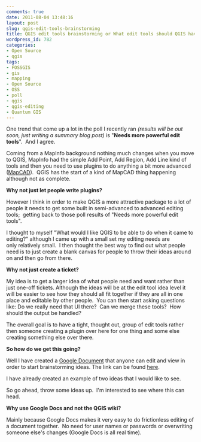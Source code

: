 ```yaml
---
comments: true
date: 2011-08-04 13:48:16
layout: post
slug: qgis-edit-tools-brainstorming
title: QGIS edit tools brainstorming or What edit tools should QGIS have?
wordpress_id: 782
categories:
- Open Source
- qgis
tags:
- FOSSGIS
- gis
- mapping
- Open Source
- OSS
- poll
- qgis
- qgis-editing
- Quantum GIS
---
```


One trend that come up a lot in the poll I recently ran _(results will be out soon, just writing a summary blog post)_ is "**Needs more powerful edit tools**".  And I agree.

Coming from a MapInfo background nothing much changes when you move to QGIS, MapInfo had the simple Add Point, Add Region, Add Line kind of tools and then you need to use plugins to do anything a bit more advanced ([MapCAD](http://www.geoas.de/pages/en/mapcad-oem.php)).  QGIS has the start of a kind of MapCAD thing happening although not as complete.

**Why not just let people write plugins?**

However I think in order to make QGIS a more attractive package to a lot of people it needs to get some built in semi-advanced to advanced editing tools;  getting back to those poll results of "Needs more powerful edit tools".

I thought to myself "What would I like QGIS to be able to do when it came to editing?" although I came up with a small set my editing needs are only relatively small.  I then thought the best way to find out what people need is to just create a blank canvas for people to throw their ideas around on and then go from there.

**Why not just create a ticket?**

My idea is to get a larger idea of what people need and want rather than just one-off tickets. Although the ideas will be at the edit tool idea level it will be easier to see how they should all fit together if they are all in one place and editable by other people.  You can then start asking questions like: Do we really need that UI there?  Can we merge these tools?  How should the output be handled?

The overall goal is to have a tight, thought out, group of edit tools rather then someone creating a plugin over here for one thing and some else creating something else over there.

**So how do we get this going?**

Well I have created a [Google Document](https://docs.google.com/document/d/1CTjrXWu0EJqLWcKU2ifBoQKPwXlZAkZnSzewq8zsamM/edit?hl=en_US) that anyone can edit and view in order to start brainstorming ideas. The link can be found [here](https://docs.google.com/document/d/1CTjrXWu0EJqLWcKU2ifBoQKPwXlZAkZnSzewq8zsamM/edit?hl=en_US).

I have already created an example of two ideas that I would like to see.

So go ahead, throw some ideas up.  I'm interested to see where this can head.

**Why use Google Docs and not the QGIS wiki?**

Mainly because Google Docs makes it very easy to do frictionless editing of a document together.  No need for user names or passwords or overwriting someone else's changes (Google Docs is all real time).
